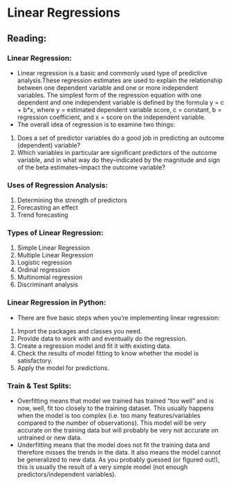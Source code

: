 # Linear Regressions

## Reading:
### Linear Regression:
- Linear regression is a basic and commonly used type of predictive analysis.These regression estimates are used to explain the relationship between one dependent variable and one or more independent variables.  The simplest form of the regression equation with one dependent and one independent variable is defined by the formula y = c + b*x, where y = estimated dependent variable score, c = constant, b = regression coefficient, and x = score on the independent variable.
- The overall idea of regression is to examine two things:
1. Does a set of predictor variables do a good job in predicting an outcome (dependent) variable?
2. Which variables in particular are significant predictors of the outcome variable, and in what way do they–indicated by the magnitude and sign of the beta estimates–impact the outcome variable?

### Uses of Regression Analysis:
1. Determining the strength of predictors
2. Forecasting an effect
3. Trend forecasting

### Types of Linear Regression:
1. Simple Linear Regression
2. Multiple Linear Regression
3. Logistic regression
4. Ordinal regression
5. Multinomial regression
6. Discriminant analysis

### Linear Regression in Python:
- There are five basic steps when you’re implementing linear regression:
1. Import the packages and classes you need.
2. Provide data to work with and eventually do the regression.
3. Create a regression model and fit it with existing data.
4. Check the results of model fitting to know whether the model is satisfactory.
5. Apply the model for predictions.

### Train & Test Splits:
- Overfitting means that model we trained has trained “too well” and is now, well, fit too closely to the training dataset. This usually happens when the model is too complex (i.e. too many features/variables compared to the number of observations). This model will be very accurate on the training data but will probably be very not accurate on untrained or new data.
- Underfitting means that the model does not fit the training data and therefore misses the trends in the data. It also means the model cannot be generalized to new data. As you probably guessed (or figured out!), this is usually the result of a very simple model (not enough predictors/independent variables).
